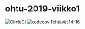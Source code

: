 # ohtu-2019-viikko1

[![CircleCI](https://circleci.com/gh/rpulkka/ohtu-2019-viikko1.svg?style=svg)](https://circleci.com/gh/rpulkka/ohtu-2019-viikko1)
[![codecov](https://codecov.io/gh/rpulkka/ohtu-2019-viikko1/branch/master/graph/badge.svg)](https://codecov.io/gh/rpulkka/ohtu-2019-viikko1)
[Tehtävät 14-16](https://github.com/rpulkka/ohtu-2019)
